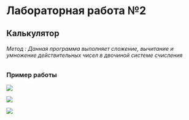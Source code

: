 # Лабораторная работа №2
## Калькулятор

###### Метод : Данная программа выполняет сложение, вычитание и умножение действительных чисел в двочиной системе счисления

### __Пример работы__


![](https://github.com/amunra2/python-bmstu-iu7/raw/main/sem2/lab_02/examples/png_1.png)

![](https://github.com/amunra2/python-bmstu-iu7/raw/main/sem2/lab_02/examples/png_2.png)

![](https://github.com/amunra2/python-bmstu-iu7/raw/main/sem2/lab_02/examples/png_3.png)


